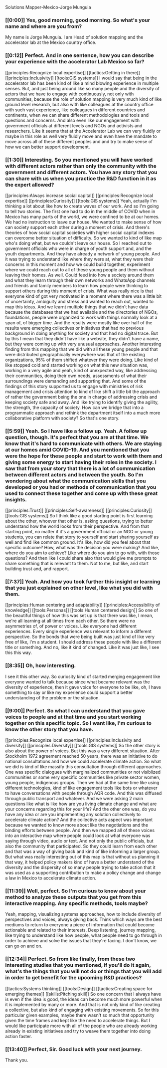Solutions Mapper\-Mexico\-Jorge Munguia

### [[0:00]] Yes, good morning, good morning\. So what's your name and where are you from?

My name is Jorge Munguia\. I am Head of solution mapping and the accelerator lab at the Mexico country office\.

### [[0:12]] Perfect\. And in one sentence, how you can describe your experience with the accelerator Lab Mexico so far?

[[principles:Recognize local expertise]]
[[tactics:Getting in there]]
[[principles:Inclusivity]]
[[tools:GIS systems]]
I would say that being in the accelerator lab has been kind of like a mind blowing experience in multiple senses\. But, and just being around like so many people and the diversity of actors that we have to engage with continuously, not only with communities, because the role of solution mapping is very much kind of like ground level research, but also with like colleagues at the country office with such vast experience, like colleagues in different countries and continents, when we can share different methodologies and tools and questions and concerns\. And also even like our engagement with government officials at different levels and NGOs and activists and researchers\. Like it seems that at the Accelerator Lab we can very fluidly or maybe in this role as well very fluidly move and even have the mandate to move across all of these different peoples and and try to make sense of how we can better support development\.


### [[1:30]] Interesting\. So you mentioned you will have worked with different actors rather than only the community with the government and different actors\. You have any story that you can share with us when you practice the R&D function in it as the expert allowed?

[[principles:Always increase social capital]]
[[principles:Recognize local expertise]]
[[principles:Curiosity]]
[[tools:GIS systems]]
Yeah, actually I'm thinking a lot about like how to create waves of our work\. And so I'm going to tell two stories\. The first one had to do in the middle of COVID when in Mexico has many parts of the world, we were confined to be at our homes\. We had no instruction to leave our house\. We wanted to make sense of how can society support each other during a moment of crisis\. And there's theories of how social capital societies with higher social capital indexes can overcome better situation of difficulty\. So we wanted to kind of like map who's doing what, but we couldn't leave our house\. So I reached out to government officials who were in charge of youth support and, and the youth departments\. And they have already a network of young people\. And it was trying to understand like where they were at, what they were their concerns in this moment and how we could build together, experiment where we could reach out to all of these young people and them without leaving their homes\. As well\. Could feed into how a society around them and what they learn through their own networks and WhatsApp channels and friends and family members to learn how people were thinking to support others during this moment of crisis\. What was really nice is that everyone kind of got very motivated in a moment where there was a little bit of uncertainty, ambiguity and stress and wanted to reach out, wanted to map this ideas\. And we learnt multiple things that we didn't have data because the databases that we had available and the directories of NGOs, foundations, people were organized to work with things normally look at a span of, of bigger time\. And the results were mostly like over half of the results were emerging collectives or initiatives that had no previous background in doing anything for society and that had no digital trace\. But by this I mean that they didn't have like a website, they didn't have a name, but they were coming up with very unusual approaches\. Another interesting finding from this mapping that we did with all these young people and that were distributed geographically everywhere was that of the existing organizations, 95% of them shifted whatever they were doing\. Like kind of like stopped cold and started working on what this new situation was, working in a very agile and yeah, kind of unexpected way, like addressing their communities, doing their own needs, assessments of what their surroundings were demanding and supporting that\. And some of the findings of this story supported us to engage with ministries of risk management and crisis attention to kind of like shift a little bit the approach of rather the government being the one in charge of addressing crisis and keeping society safe and away\. And like trying to identify giving the agility, the strength, the capacity of society\. How can we bridge that into a programmatic approach and rethink the department itself into a much more collaborative platform with society? So that's one story\.


### [[5:59]] Yeah\. So I have like a follow up\. Yeah\. A follow up question, though\. It's perfect that you are at that time\. We know that it's hard to communicate with others\. We are staying at our homes amid COVID\-19\. And you mentioned that you were the hope for these people and start to work with them and giving some energy to start having their roles in the society\. I saw that from your story that there is a lot of communication between different actors and between the youth\. So I'm wondering about what the communication skills that you developed or you had or methods of communication that you used to connect these together and come up with these great insights\.

[[principles:Trust]]
[[principles:Self-awareness]]
[[principles:Curiosity]]
[[tools:GIS systems]]
So I think like a good starting point is first learning about the other, whoever that other is, asking questions, trying to better understand how the world looks from their perspective\. And from that starting point, no matter if it's a government official or an NGO or young students, you can relate that story to yourself and start sharing yourself as well and find like common ground\. It's like, how did you feel about that specific outcome? How, what was the decision you were making? And like, where do you aim to achieve? Like where do you aim to go with, with those questions? And then like I could share also that would give me prompts to share something that is relevant to them\. Not to me, but like, and start building trust and, and rapport\.


### [[7:37]] Yeah\. And how you took further this insight or learning that you just explained on other level, like what you did with them\.

[[principles:Human centering and adaptability]]
[[principles:Accessibility of knowledge]]
[[tools:Personas]]
[[tools:Human centered design]]
So one of the beautiful things of how this was set up is that there was like, I mean, we're all learning at all times from each other\. So there were no asymmetries of, of power or voices\. Like everyone had different experiences\. Every single experience was relevant to inform a different perspective\. So the bonds that were being built was just kind of like very free of like, I'm a student\. I should address these people with like a different title or something\. And no, like it kind of changed\. Like it was just like, I see this this way\.


### [[8:35]] Oh, how interesting\.

I see it this other way\. So curiosity kind of started merging engagement like everyone wanted to talk because since what became relevant was the diversity of experience, then it gave voice for everyone to be like, oh, I have something to say or like my experience could support a better understanding of the problem or the situation\.

### [[9:00]] Perfect\. So what I can understand that you gave voices to people and at that time and you start working together on this specific topic\. So I want like, I'm curious to know the other story that you have\.

[[principles:Recognize local expertise]]
[[principles:Inclusivity and diversity]]
[[principles:Diversity]]
[[tools:GIS systems]]
So the other story is also about the power of voices\. But this was a very different situation\. After Stockholm 1972 agreement reached 50 years, there was an initiative to do national consultations and how we could accelerate climate action\. So what we did is kind of like massify this consultation through different approaches\. One was specific dialogues with marginalized communities or not visiblized communities or some very specific communities like private sector women, young people, indigenous groups\. Then we had at the same time like using different technologies, kind of like engagement tools like bots or whatever to have conversations with people through AQR code\. And this was diffused through public transport and whatever\. And we were asking 2 main questions like what is like how are you living climate change and what are your concerns regarding this for your life? And the other one was, do you have any idea or are you implementing any solution collectively to accelerate climate action? And the collective acts aspect was important because we wanted to know more about like the negotiations and the binding efforts between people\. And then we mapped all of these voices into an interactive map where people could look at what everyone was saying through video, audio or text\. And not only the public officials, but also the community that participated\. So they could learn from each other and that was a way of giving back and kind of like informing a larger group\. But what was really interesting out of this map is that without us planning it that way, it helped policy makers kind of have a better understand of the diversity and the dispersity of so many people trying to take action that it was used as a supporting contribution to make a policy change and change a law in Mexico to accelerate climate action\.


### [[11:39]] Well, perfect\. So I'm curious to know about your method to analyze these outputs that you get from this interactive mapping\. Any specific methods, tools maybe?

Yeah, mapping, visualizing systems approaches, how to include diversity of perspectives and voices, always giving back\. Think which ways are the best mediums to return to everyone a piece of information that could become actionable and related to their interests\. Deep listening, journey mapping, like trying to understand like how people, what people need to go through in order to achieve and solve the issues that they're facing\. I don't know, we can go on and on\.

### [[12:34]] Perfect\. So from like finally, from these two interesting studies that you mentioned, if you'll do it again, what's the things that you will not do or things that you will add in order to get benefit for the upcoming R&D practices?

[[tactics:Systems thinking]]
[[tools:Design]]
[[tactics:Creating space for emerging themes]]
[[skills:Pitching skill]]
So one concern that I always have is even if the idea is good, the ideas can become much more powerful when it is implemented by many or more\. And that is not only kind of like creating a collective, but also kind of engaging with existing movements\. So for this particular given examples, maybe there wasn't so much that opportunity given the time frames and kept like the need to accelerate things\. But I would like participate more with all of the people who are already working already in existing initiatives and try to weave them together into doing action faster\.


### [[13:40]] Perfect, Sir\. Good luck with your next journey\.

Thank you\.

